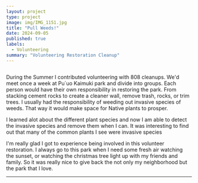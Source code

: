 ```yaml
---
layout: project
type: project
image: img/IMG_1151.jpg
title: "Pull Weeds!"
date: 2024-09-05
published: true
labels:
  - Volunteering
summary: "Volunteering Restoration Cleanup"
---
```


<img class="img/IMG_1152.jpg">

During the Summer I contributed volunteering with 808 cleanups. 
We'd meet once a week at Pu`uo Kaimuki park and divide into groups. Each person would have their own responsibility in restoring the park. From stacking cement rocks to create a cleaner wall, remove trash, rocks, or trim trees. I usually had the responsibility of weeding out invasive species of weeds. That way it would make space for Native plants to prosper. 

I learned alot about the different plant species and now I am able to detect the invasive species and remove them when I can. It was interesting to find out that many of the common plants I see were invasive species

I'm really glad I got to experience being involved in this volunteer restoration. I always go to this park when I need some fresh air watching the sunset, or watching the christmas tree light up with my friends and family. So it was really nice to give back the not only my neighborhood but the park that I love. 


<hr>

<pre>


